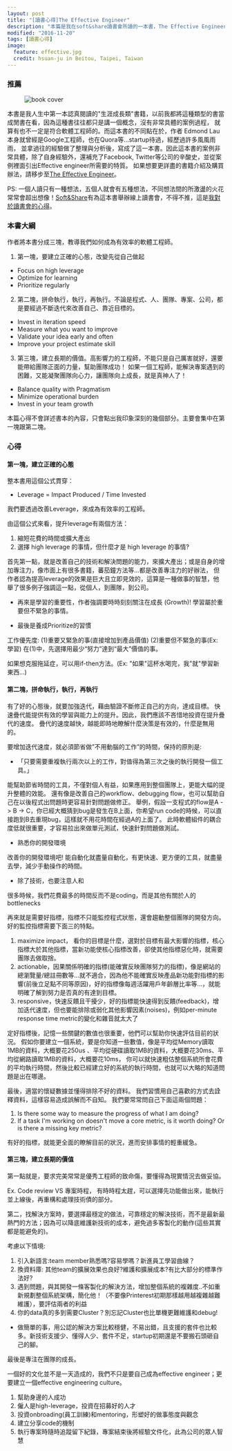 ```yaml
---
layout: post
title: "[讀書心得]The Effective Engineer"
description: "本篇是我在soft&share讀書會所讀的一本書，The Effective Engineer的讀書心得。"
modified: "2016-11-20"
tags: [讀書心得]
image:
  feature: effective.jpg
  credit: hsuan-ju in Beitou, Taipei, Taiwan
---
```


### 推薦

<figure>
	<img src="/images/effective/cover.PNG" alt="book cover">
	<figcaption></figcaption>
</figure>

本書是我人生中第一本認真閱讀的"生涯成長類"書籍，以前我都將這種類型的書當成閒書在看，因為這種書往往都只是講一個概念，沒有非常具體的案例過程，
就算有也不一定是符合軟體工程師的。而這本書的不同點在於，作者 Edmond Lau 本身就曾經是Google工程師，也在Quora等...startup待過，經歷過許多風風雨雨，
並拿過往的經驗做了整理與分析後，寫成了這一本書。因此這本書的案例非常具體，除了自身經驗外，還補充了Facebook, Twitter等公司的辛酸史，並從案例裡面引出Effective engineer所需要的特質。
如果想要更詳盡的書籍介紹及購買辦法，請移步至<a href="https://softnshare.wordpress.com/portfolio/packageeffectiveengineer/">The Effective Engineer</a>。

PS: 一個人讀只有一種想法，五個人就會有五種想法，不同想法間的所激盪的火花常常會超出想像！<a href="https://softnshare.wordpress.com/">Soft&Share</a>有為這本書舉辦線上讀書會，不得不推，這是<a href="https://softnshare.wordpress.com/2016/10/18/softnshareboolclubnote/">我對於讀書會的心得</a>。

### 本書大綱

作者將本書分成三塊，教導我們如何成為有效率的軟體工程師。

1. 第一塊，要建立正確的心態，改變先從自己做起

* Focus on high leverage
* Optimize for learning
* Prioritize regularly

2. 第二塊，拼命執行，執行，再執行。不論是程式、人、團隊、專案、公司，都是要經過不斷迭代來改善自己、靠近目標的。

* Invest in iteration speed
* Measure what you want to improve
* Validate your idea early and often
* Improve your project estimate skill

3. 第三塊，建立長期的價值。高影響力的工程師，不能只是自己厲害就好，還要能帶給團隊正面的力量，幫助團隊成功！
如果一個工程師，能解決專案遇到的困難，又能凝聚團隊向心力，讓團隊向上成長，就是真神人了！

* Balance quality with Pragmatism
* Minimize operational burden
* Invest in your team growth

本篇心得不會詳述書本的內容，只會點出我印象深刻的幾個部分。主要會集中在第一塊跟第二塊。

### 心得

#### 第一塊，建立正確的心態
整本書用這個公式貫穿：

* Leverage = Impact Produced / Time Invested

我們要透過改善Leverage，來成為有效率的工程師。

由這個公式來看，提升leverage有兩個方法：

 1. 縮短花費的時間或擴大產出
 2. 選擇 high leverage 的事情，但什麼才是 high leverage 的事情?

首先第一點，就是改善自己的技術和解決問題的能力，來擴大產出；或是自身的增加專注力，像市面上有很多書籍，蕃茄鐘方法等...都是改善專注力的好辦法，
但作者認為提高leverage的效果是巨大且立即見效的，這算是一種做事的智慧，他舉了很多例子強調這一點，從個人，到團隊，到公司。

* 再來是學習的重要性，作者強調要時時刻刻關注在成長 (Growth)! 學習屬於重要但不緊急的事情。

* 最後是養成Prioritize的習慣

工作優先度: (1)重要又緊急的事(直接增加到產品價值) (2)重要但不緊急的事(Ex: 學習)
在(1)中，先選擇用最少“努力”達到“最大”價值的事。

如果想克服拖延症，可以用if-then方法。(Ex: "如果"這杯水喝完，我"就"學習新東西...)

#### 第二塊，拼命執行，執行，再執行
有了好的心態後，就要加強迭代，藉由驗證不斷修正自己的方向，達成目標。
快速疊代能提供有效的學習與能力上的提升。因此，我們應該不吝惜地投資在提升疊代的速度。
疊代的速度越快，越能即時地瞭解什麼決策是有效的，什麼是無用的。

要增加迭代速度，就必須節省做”不用動腦的工作”的時間，保持的原則是:

* 「只要需要重複執行兩次以上的工作，對值得為第三次之後的執行開發一個工具。」

能幫助節省時間的工具，不僅對個人有益，如果應用到整個團隊上，更能大幅的提升整體的效能。
還有像是改善自己的workflow、debugging flow，也可以幫助自己在以後程式出問題時更容易針對問題做修正。
舉例，假設一支程式的flow是A -> B -> C，你已經大概猜到bug是發生在B上面，你希望run code的時候，可以直接跑到B去重現bug，這樣就不用花時間在經過A的上面了。
此時軟體組件的耦合度低就很重要，才容易拉出來做單元測試，快速針對問題做測試。

* 熟悉你的開發環境

改善你的開發環境吧! 能自動化就盡量自動化，有更快速、更方便的工具，就盡量去學，減少手動操作的時間。

* 除了技術，也要注意人和

很多時候，我們花費最多的時間反而不是coding，而是其他有關於人的bottlenecks

再來就是需要好指標，指標不只能監控程式狀態，還會趨動整個團隊的開發方向。好的監控指標需要下面三的特點。

1. maximize impact，
	看你的目標是什麼，選對於目標有最大影響的指標，核心指標大於其他指標，當新功能使核心指標改善，卻使其他指標惡化時，就需要團隊去做取捨。
2. actionable，因果關係明確的指標(能確實反映團隊努力的指標)，像是網站的總瀏覽量/總註冊數等...就不適合，因為他不能確實反映產品新功能對指標的影響(前後立足點不同等原因)，好的指標像每週活躍用戶年齡層比率等...，就能明確了解到努力是否真的有達到目標。
3. responsive，快速反饋且干擾少，好的指標能快速得到反饋(feedback)，增加迭代速度，但也要能排除或弱化其他影響因素(noises)，例如per-minute response time metric的變化和雜音就太大了

定好指標後，記憶一些關鍵的數值也很重要，他們可以幫助你快速評估目前的狀況。
假如你要建立一個系統，要是你知道一些數值，像是平均從Memory讀取1MB的資料，大概要花250us
、平均從硬碟讀取1MB的資料，大概要花30ms、平均從網路讀取1MB的資料，大概要花10ms，
你可以就快速粗估整個系統所會花費的平均執行時間，然後比較已經建立好的系統的執行時間，也就可以大略的知道問題是出在哪邊。

最後，適當的懷疑數據並懂得排除不好的資料。
我們習慣用自己喜歡的方式去詮釋資料，這樣容易造成誤解而不自知。
我們要常常問自己下面這兩個問題：

1. Is there some way to measure the progress of what I am doing?
2. If a task I'm working on doesn't move a core metric, is it worth doing? Or is there a missing key metric?

有好的指標，就能更全面的瞭解目前的狀況，進而安排事情的輕重緩急。

#### 第三塊，建立長期的價值

第一點就是，要求完美常常是優秀工程師的致命傷，要懂得為現實情況去做妥協。

Ex. Code review VS 專案時程，
有時時程太趕，可以選擇先功能做出來，能執行並上線後，再重構和處理技術債的部分。

第二，找解決方案時，要選擇最穩定的做法，可靠穩定的解決技術，而不是最新最熱門的方法；因為可以降底維護新技術的成本，避免過多客製化的動作(這些其實都是能避免的)。

考慮以下情境:

1. 引入新語言:team member熟悉嗎?容易學嗎？新進員工學習曲線？
2. 換資料庫: 其他team的擴展效果也良好?維護和擴展成本?有比大部分的標準作法好?
3. 遇到問題，與其開發一條客製化的解決方法，增加整個系統的複雜度..不如重新規劃整個系統架構，簡化他！（不要像Printerest初期那樣越用越複雜越難維護），要評估兩者的利益
4. 你的data真的多到需要Cluster？別忘記Cluster也比單機更難維護和debug!

* 做簡單的事，用公認的解決方案比較穩健，不易出錯，且支援的套件也比較多。新技術支援少、懂得人少、套件不足，startup初期還是不要搬石頭砸自己的腳。

最後是專注在團隊的成長。

一個好的文化並不是一天造成的，我們不只是要自己成為effective engineer；更要建立一個effective engineering culture。

1. 幫助身邊的人成功
2. 僱人是high-leverage，投資在招募好的人才
3. 投資onbroading(員工訓練)和mentoring，形塑好的做事態度與觀念
4. 建立分享code的機制
5. 執行專案時隨時追蹤留下紀錄，專案結束後將經驗文件化，此為公司的眾人智慧

